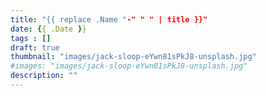 ```yaml
---
title: "{{ replace .Name "-" " " | title }}"
date: {{ .Date }}
tags : []
draft: true
thumbnail: "images/jack-sloop-eYwn81sPkJ8-unsplash.jpg"
#images: "images/jack-sloop-eYwn81sPkJ8-unsplash.jpg"
description: ""
---
```


